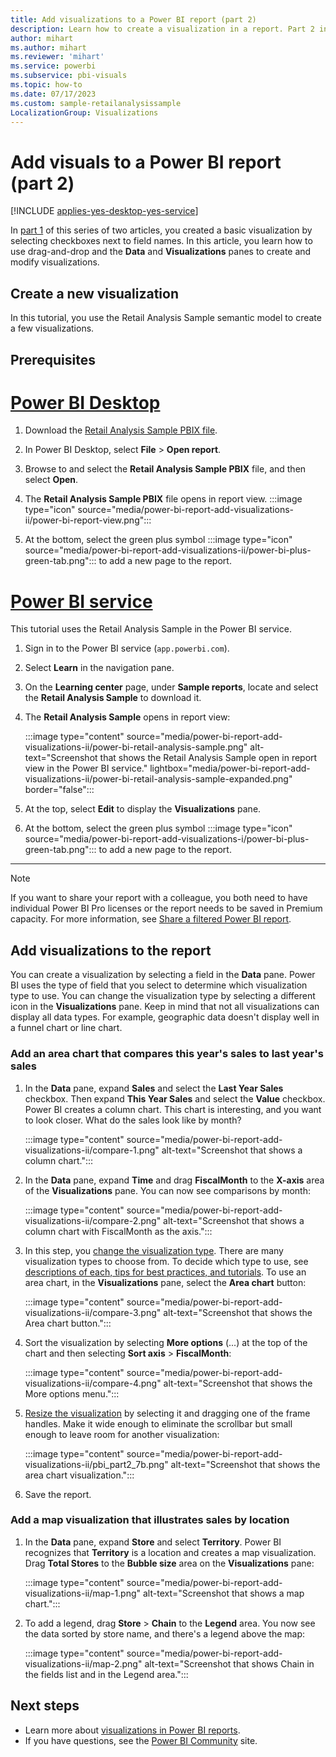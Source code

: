 ```yaml
---
title: Add visualizations to a Power BI report (part 2)
description: Learn how to create a visualization in a report. Part 2 in a series.
author: mihart
ms.author: mihart
ms.reviewer: 'mihart'
ms.service: powerbi
ms.subservice: pbi-visuals
ms.topic: how-to
ms.date: 07/17/2023
ms.custom: sample-retailanalysissample
LocalizationGroup: Visualizations
---
```


# Add visuals to a Power BI report (part 2)

[!INCLUDE [applies-yes-desktop-yes-service](../includes/applies-yes-desktop-yes-service.md)]

In [part 1](power-bi-report-add-visualizations-i.md) of this series of two articles, you created a basic visualization by selecting checkboxes next to field names. In this article, you learn how to use drag-and-drop and the **Data** and **Visualizations** panes to create and modify visualizations.

## Create a new visualization

In this tutorial, you use the Retail Analysis Sample semantic model to create a few visualizations.

## Prerequisites

# [Power BI Desktop](#tab/powerbi-desktop)

1. Download the [Retail Analysis Sample PBIX file](https://download.microsoft.com/download/9/6/D/96DDC2FF-2568-491D-AAFA-AFDD6F763AE3/Retail%20Analysis%20Sample%20PBIX.pbix).

1. In Power BI Desktop, select **File** > **Open report**.

1. Browse to and select the **Retail Analysis Sample PBIX** file, and then select **Open**.

1. The **Retail Analysis Sample PBIX** file opens in report view. :::image type="icon" source="media/power-bi-report-add-visualizations-ii/power-bi-report-view.png":::

1. At the bottom, select the green plus symbol :::image type="icon" source="media/power-bi-report-add-visualizations-ii/power-bi-plus-green-tab.png"::: to add a new page to the report.

# [Power BI service](#tab/powerbi-service)

This tutorial uses the Retail Analysis Sample in the Power BI service.

1. Sign in to the Power BI service (`app.powerbi.com`).

1. Select **Learn** in the navigation pane.

1. On the **Learning center** page, under **Sample reports**, locate and select the **Retail Analysis Sample** to download it.

1. The **Retail Analysis Sample** opens in report view:

   :::image type="content" source="media/power-bi-report-add-visualizations-ii/power-bi-retail-analysis-sample.png" alt-text="Screenshot that shows the Retail Analysis Sample open in report view in the Power BI service." lightbox="media/power-bi-report-add-visualizations-ii/power-bi-retail-analysis-sample-expanded.png" border="false":::

1. At the top, select **Edit** to display the **Visualizations** pane.

1. At the bottom, select the green plus symbol :::image type="icon" source="media/power-bi-report-add-visualizations-i/power-bi-plus-green-tab.png"::: to add a new page to the report.

---
> [!NOTE]
> If you want to share your report with a colleague, you both need to have individual Power BI Pro licenses or the report needs to be saved in Premium capacity. For more information, see [Share a filtered Power BI report](../collaborate-share/service-share-reports.md).

## Add visualizations to the report

You can create a visualization by selecting a field in the **Data** pane. Power BI uses the type of field that you select to determine which visualization type to use. You can change the visualization type by selecting a different icon in the **Visualizations** pane. Keep in mind that not all visualizations can display all data types. For example, geographic data doesn't display well in a funnel chart or line chart.

### Add an area chart that compares this year's sales to last year's sales

1. In the **Data** pane, expand **Sales** and select the **Last Year Sales** checkbox. Then expand **This Year Sales** and select the **Value** checkbox. Power BI creates a column chart. This chart is interesting, and you want to look closer. What do the sales look like by month?  

   :::image type="content" source="media/power-bi-report-add-visualizations-ii/compare-1.png" alt-text="Screenshot that shows a column chart.":::

1. In the **Data** pane, expand **Time** and drag **FiscalMonth** to the **X-axis** area of the **Visualizations** pane. You can now see comparisons by month: 

   :::image type="content" source="media/power-bi-report-add-visualizations-ii/compare-2.png" alt-text="Screenshot that shows a column chart with FiscalMonth as the axis.":::

1. In this step, you [change the visualization type](power-bi-report-change-visualization-type.md). There are many visualization types to choose from. To decide which type to use, see [descriptions of each, tips for best practices, and tutorials](power-bi-visualization-types-for-reports-and-q-and-a.md). To use an area chart, in the **Visualizations** pane, select the **Area chart** button:

   :::image type="content" source="media/power-bi-report-add-visualizations-ii/compare-3.png" alt-text="Screenshot that shows the Area chart button.":::

1. Sort the visualization by selecting **More options** (...) at the top of the chart and then selecting **Sort axis** > **FiscalMonth**:

   :::image type="content" source="media/power-bi-report-add-visualizations-ii/compare-4.png" alt-text="Screenshot that shows the More options menu.":::

1. [Resize the visualization](power-bi-visualization-move-and-resize.md) by selecting it and dragging one of the frame handles. Make it wide enough to eliminate the scrollbar but small enough to leave room for another visualization:

   :::image type="content" source="media/power-bi-report-add-visualizations-ii/pbi_part2_7b.png" alt-text="Screenshot that shows the area chart visualization.":::

1. Save the report.

### Add a map visualization that illustrates sales by location

1. In the **Data** pane, expand **Store** and select **Territory**. Power BI recognizes that **Territory** is a location and creates a map visualization. Drag **Total Stores** to the **Bubble size** area on the **Visualizations** pane:

   :::image type="content" source="media/power-bi-report-add-visualizations-ii/map-1.png" alt-text="Screenshot that shows a map chart.":::

1. To add a legend, drag **Store** > **Chain** to the **Legend** area. You now see the data sorted by store name, and there's a legend above the map:

   :::image type="content" source="media/power-bi-report-add-visualizations-ii/map-2.png" alt-text="Screenshot that shows Chain in the fields list and in the Legend area.":::

## Next steps

* Learn more about [visualizations in Power BI reports](power-bi-report-visualizations.md).
* If you have questions, see the [Power BI Community](https://community.powerbi.com/) site.